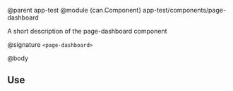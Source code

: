 @parent app-test
@module {can.Component} app-test/components/page-dashboard <page-dashboard>

A short description of the page-dashboard component

@signature `<page-dashboard>`

@body

## Use

